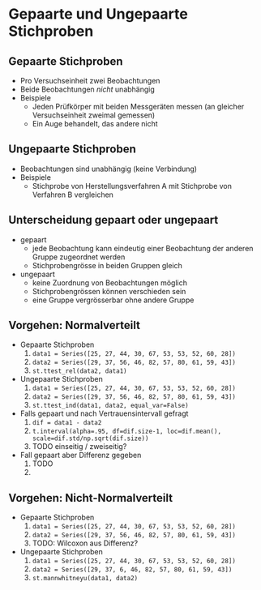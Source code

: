 # Gepaarte und Ungepaarte Stichproben

## Gepaarte Stichproben
- Pro Versuchseinheit zwei Beobachtungen
- Beide Beobachtungen *nicht* unabhängig
- Beispiele
    - Jeden Prüfkörper mit beiden Messgeräten messen (an gleicher Versuchseinheit zweimal gemessen)
    - Ein Auge behandelt, das andere nicht

## Ungepaarte Stichproben
- Beobachtungen sind unabhängig (keine Verbindung)
- Beispiele
    - Stichprobe von Herstellungsverfahren A mit Stichprobe von Verfahren B vergleichen

## Unterscheidung gepaart oder ungepaart
- gepaart
    - jede Beobachtung kann eindeutig einer Beobachtung der anderen Gruppe zugeordnet werden
    - Stichprobengrösse in beiden Gruppen gleich
- ungepaart
    - keine Zuordnung von Beobachtungen möglich
    - Stichprobengrössen können verschieden sein
    - eine Gruppe vergrösserbar ohne andere Gruppe

## Vorgehen: Normalverteilt
- Gepaarte Stichproben
    1. `data1 = Series([25, 27, 44, 30, 67, 53, 53, 52, 60, 28])`
    2. `data2 = Series([29, 37, 56, 46, 82, 57, 80, 61, 59, 43])`
    3. `st.ttest_rel(data2, data1)`
- Ungepaarte Stichproben
    1. `data1 = Series([25, 27, 44, 30, 67, 53, 53, 52, 60, 28])`
    2. `data2 = Series([29, 37, 56, 46, 82, 57, 80, 61, 59, 43])`
    3. `st.ttest_ind(data1, data2, equal_var=False)`
- Falls gepaart und nach Vertrauensintervall gefragt
    1. `dif = data1 - data2`
    2. `t.interval(alpha=.95, df=dif.size-1, loc=dif.mean(), scale=dif.std/np.sqrt(dif.size))`
    3. TODO einseitig / zweiseitig? 
- Fall gepaart aber Differenz gegeben
    1. TODO
    2. 

## Vorgehen: Nicht-Normalverteilt
- Gepaarte Stichproben
    1. `data1 = Series([25, 27, 44, 30, 67, 53, 53, 52, 60, 28])`
    2. `data2 = Series([29, 37, 56, 46, 82, 57, 80, 61, 59, 43])`
    3. TODO: Wilcoxon aus Differenz?
- Ungepaarte Stichproben
    1. `data1 = Series([25, 27, 44, 30, 67, 53, 53, 52, 60, 28])`
    2. `data2 = Series([29, 37, 6, 46, 82, 57, 80, 61, 59, 43])`
    3. `st.mannwhitneyu(data1, data2)`
